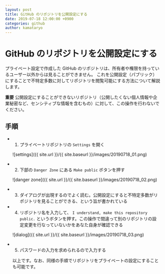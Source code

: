 ```yaml
---
layout: post
title: GitHub のリポジトリを公開設定にする
date: 2019-07-18 12:00:00 +0900
categories: github
author: kamataryo
---
```


# GitHub のリポジトリを公開設定にする

プライベート設定で作成した GitHub のリポジトリは、所有者や権限を持っているユーザー以外からは見ることができません。
これを公開設定（パブリック）にすることで不特定多数に対してリポジトリを閲覧可能にする方法について解説します。

**重要**
公開設定にすることができないリポジトリ（公開したくない個人情報や企業秘密など、センシティブな情報を含むもの）に対して、この操作を行わないでください。

## 手順

- 1. プライベートリポジトリの `Settings` を開く

  ![settings]({{ site.url }}/{{ site.baseurl }}/images/20190718_01.png)

- 2. 下部の `Danger Zone` にある `Make public` ボタンを押す

  ![danger zone]({{ site.url }}/{{ site.baseurl }}/images/20190718_02.png)

- 3. ダイアログが出現するのでよく読む。公開設定にすると不特定多数がリポジトリを見ることができる、という旨が書かれている
- 4. リポジトリ名を入力して、 `I understand, make this repository public.` というボタンを押す。この操作で間違って別のリポジトリの設定変更を行なっていないかをあなた自身が確認できる

  ![dialog]({{ site.url }}/{{ site.baseurl }}/images/20190718_03.png)

- 5. パスワードの入力を求められるので入力する

  以上です。なお、同様の手順でリポジトリをプライベートの設定にすることも可能です。
